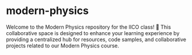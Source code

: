 # modern-physics
Welcome to the Modern Physics repository for the IICO class! 🚀 This collaborative space is designed to enhance your learning experience by providing a centralized hub for resources, code samples, and collaborative projects related to our Modern Physics course.
